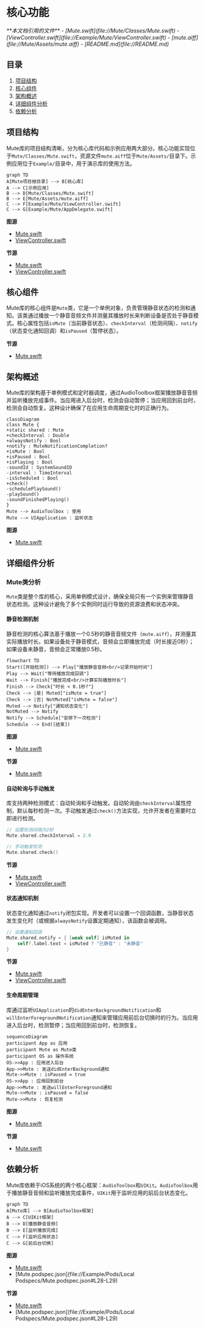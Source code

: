 # 核心功能

<cite>
**本文档引用的文件**   
- [Mute.swift](file://Mute/Classes/Mute.swift)
- [ViewController.swift](file://Example/Mute/ViewController.swift)
- [mute.aiff](file://Mute/Assets/mute.aiff)
- [README.md](file://README.md)
</cite>

## 目录
1. [项目结构](#项目结构)
2. [核心组件](#核心组件)
3. [架构概述](#架构概述)
4. [详细组件分析](#详细组件分析)
5. [依赖分析](#依赖分析)

## 项目结构

Mute库的项目结构清晰，分为核心库代码和示例应用两大部分。核心功能实现位于`Mute/Classes/Mute.swift`，资源文件`mute.aiff`位于`Mute/Assets/`目录下。示例应用位于`Example/`目录中，用于演示库的使用方法。

```mermaid
graph TD
A[Mute项目根目录] --> B[核心库]
A --> C[示例应用]
B --> D[Mute/Classes/Mute.swift]
B --> E[Mute/Assets/mute.aiff]
C --> F[Example/Mute/ViewController.swift]
C --> G[Example/Mute/AppDelegate.swift]
```

**图源**
- [Mute.swift](file://Mute/Classes/Mute.swift)
- [ViewController.swift](file://Example/Mute/ViewController.swift)

**节源**
- [Mute.swift](file://Mute/Classes/Mute.swift)
- [ViewController.swift](file://Example/Mute/ViewController.swift)

## 核心组件

Mute库的核心组件是`Mute`类，它是一个单例对象，负责管理静音状态的检测和通知。该类通过播放一个静音音频文件并测量其播放时长来判断设备是否处于静音模式。核心属性包括`isMute`（当前静音状态）、`checkInterval`（检测间隔）、`notify`（状态变化通知回调）和`isPaused`（暂停状态）。

**节源**
- [Mute.swift](file://Mute/Classes/Mute.swift#L30-L50)

## 架构概述

Mute库的架构基于单例模式和定时器调度，通过AudioToolbox框架播放静音音频并监听播放完成事件。当应用进入后台时，检测会自动暂停；当应用回到前台时，检测会自动恢复。这种设计确保了在应用生命周期变化时的正确行为。

```mermaid
classDiagram
class Mute {
+static shared : Mute
+checkInterval : Double
+alwaysNotify : Bool
+notify : MuteNotificationCompletion?
+isMute : Bool
+isPaused : Bool
+isPlaying : Bool
-soundId : SystemSoundID
-interval : TimeInterval
-isScheduled : Bool
+check()
-schedulePlaySound()
-playSound()
-soundFinishedPlaying()
}
Mute --> AudioToolbox : 使用
Mute --> UIApplication : 监听状态
```

**图源**
- [Mute.swift](file://Mute/Classes/Mute.swift#L1-L210)

## 详细组件分析

### Mute类分析

`Mute`类是整个库的核心，采用单例模式设计，确保全局只有一个实例来管理静音状态检测。这种设计避免了多个实例同时运行导致的资源浪费和状态冲突。

#### 静音检测机制

静音检测的核心算法基于播放一个0.5秒的静音音频文件（`mute.aiff`），并测量其实际播放时长。如果设备处于静音模式，音频会立即播放完成（时长接近0秒）；如果设备未静音，音频会正常播放0.5秒。

```mermaid
flowchart TD
Start([开始检测]) --> Play["播放静音音频<br/>记录开始时间"]
Play --> Wait["等待播放完成回调"]
Wait --> Finish["播放完成<br/>计算实际播放时长"]
Finish --> Check{"时长 < 0.1秒?"}
Check --> |是| Muted["isMute = true"]
Check --> |否| NotMuted["isMute = false"]
Muted --> Notify["通知状态变化"]
NotMuted --> Notify
Notify --> Schedule["安排下一次检测"]
Schedule --> End([结束])
```

**图源**
- [Mute.swift](file://Mute/Classes/Mute.swift#L184-L195)

**节源**
- [Mute.swift](file://Mute/Classes/Mute.swift#L184-L195)

#### 自动轮询与手动触发

库支持两种检测模式：自动轮询和手动触发。自动轮询由`checkInterval`属性控制，默认每秒检测一次。手动触发通过`check()`方法实现，允许开发者在需要时立即进行检测。

```swift
// 设置检测间隔为2秒
Mute.shared.checkInterval = 2.0

// 手动触发检测
Mute.shared.check()
```

**节源**
- [Mute.swift](file://Mute/Classes/Mute.swift#L60-L70)
- [ViewController.swift](file://Example/Mute/ViewController.swift#L20-L21)

#### 状态通知机制

状态变化通知通过`notify`闭包实现。开发者可以设置一个回调函数，当静音状态发生变化时（或根据`alwaysNotify`设置定期通知），该函数会被调用。

```swift
// 设置通知回调
Mute.shared.notify = { [weak self] isMuted in
    self?.label.text = isMuted ? "已静音" : "未静音"
}
```

**节源**
- [Mute.swift](file://Mute/Classes/Mute.swift#L30-L35)
- [ViewController.swift](file://Example/Mute/ViewController.swift#L25-L28)

#### 生命周期管理

库通过监听`UIApplication`的`didEnterBackgroundNotification`和`willEnterForegroundNotification`通知来管理应用前后台切换时的行为。当应用进入后台时，检测暂停；当应用回到前台时，检测恢复。

```mermaid
sequenceDiagram
participant App as 应用
participant Mute as Mute类
participant OS as 操作系统
OS->>App : 应用进入后台
App->>Mute : 发送didEnterBackground通知
Mute->>Mute : isPaused = true
OS->>App : 应用回到前台
App->>Mute : 发送willEnterForeground通知
Mute->>Mute : isPaused = false
Mute->>Mute : 恢复检测
```

**图源**
- [Mute.swift](file://Mute/Classes/Mute.swift#L127-L155)

**节源**
- [Mute.swift](file://Mute/Classes/Mute.swift#L127-L155)

## 依赖分析

Mute库依赖于iOS系统的两个核心框架：`AudioToolbox`和`UIKit`。`AudioToolbox`用于播放静音音频和监听播放完成事件，`UIKit`用于监听应用的前后台状态变化。

```mermaid
graph TD
A[Mute库] --> B[AudioToolbox框架]
A --> C[UIKit框架]
B --> D[播放静音音频]
B --> E[监听播放完成]
C --> F[监听应用状态]
C --> G[前后台切换]
```

**图源**
- [Mute.swift](file://Mute/Classes/Mute.swift#L3-L4)
- [Mute.podspec.json](file://Example/Pods/Local Podspecs/Mute.podspec.json#L28-L29)

**节源**
- [Mute.swift](file://Mute/Classes/Mute.swift#L3-L4)
- [Mute.podspec.json](file://Example/Pods/Local Podspecs/Mute.podspec.json#L28-L29)